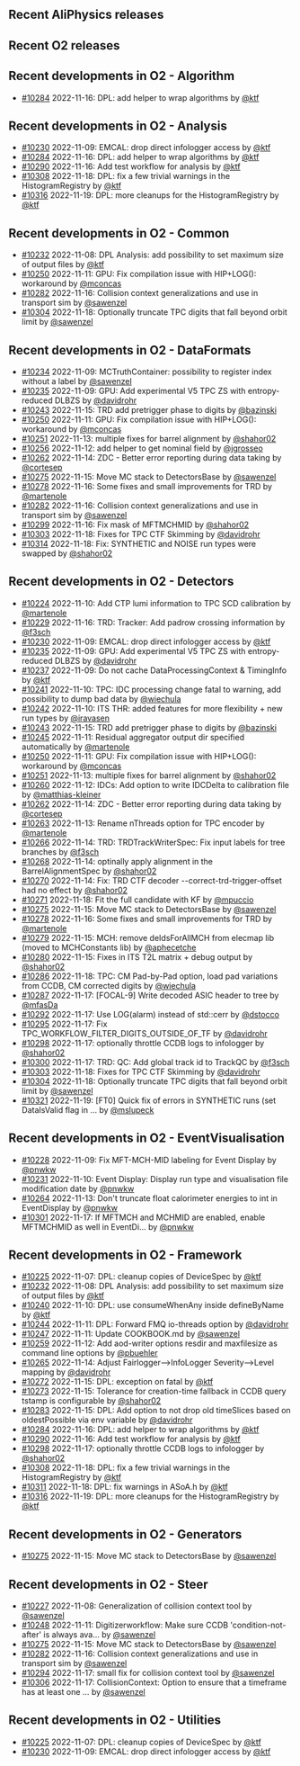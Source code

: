 ## Recent AliPhysics releases
## Recent O2 releases
## Recent developments in O2 - Algorithm
- [\#10284](https://github.com/AliceO2Group/AliceO2/pull/10284) 2022-11-16: DPL: add helper to wrap algorithms by [@ktf](https://github.com/ktf)
## Recent developments in O2 - Analysis
- [\#10230](https://github.com/AliceO2Group/AliceO2/pull/10230) 2022-11-09: EMCAL: drop direct infologger access by [@ktf](https://github.com/ktf)
- [\#10284](https://github.com/AliceO2Group/AliceO2/pull/10284) 2022-11-16: DPL: add helper to wrap algorithms by [@ktf](https://github.com/ktf)
- [\#10290](https://github.com/AliceO2Group/AliceO2/pull/10290) 2022-11-16: Add test workflow for analysis by [@ktf](https://github.com/ktf)
- [\#10308](https://github.com/AliceO2Group/AliceO2/pull/10308) 2022-11-18: DPL: fix a few trivial warnings in the HistogramRegistry by [@ktf](https://github.com/ktf)
- [\#10316](https://github.com/AliceO2Group/AliceO2/pull/10316) 2022-11-19: DPL: more cleanups for the HistogramRegistry by [@ktf](https://github.com/ktf)
## Recent developments in O2 - Common
- [\#10232](https://github.com/AliceO2Group/AliceO2/pull/10232) 2022-11-08: DPL Analysis: add possibility to set maximum size of output files by [@ktf](https://github.com/ktf)
- [\#10250](https://github.com/AliceO2Group/AliceO2/pull/10250) 2022-11-11: GPU: Fix compilation issue with HIP+LOG(): workaround by [@mconcas](https://github.com/mconcas)
- [\#10282](https://github.com/AliceO2Group/AliceO2/pull/10282) 2022-11-16: Collision context generalizations and use in transport sim by [@sawenzel](https://github.com/sawenzel)
- [\#10304](https://github.com/AliceO2Group/AliceO2/pull/10304) 2022-11-18: Optionally truncate TPC digits that fall beyond orbit limit by [@sawenzel](https://github.com/sawenzel)
## Recent developments in O2 - DataFormats
- [\#10234](https://github.com/AliceO2Group/AliceO2/pull/10234) 2022-11-09: MCTruthContainer: possibility to register index without a label by [@sawenzel](https://github.com/sawenzel)
- [\#10235](https://github.com/AliceO2Group/AliceO2/pull/10235) 2022-11-09: GPU: Add experimental V5 TPC ZS with entropy-reduced DLBZS by [@davidrohr](https://github.com/davidrohr)
- [\#10243](https://github.com/AliceO2Group/AliceO2/pull/10243) 2022-11-15: TRD add pretrigger phase to digits by [@bazinski](https://github.com/bazinski)
- [\#10250](https://github.com/AliceO2Group/AliceO2/pull/10250) 2022-11-11: GPU: Fix compilation issue with HIP+LOG(): workaround by [@mconcas](https://github.com/mconcas)
- [\#10251](https://github.com/AliceO2Group/AliceO2/pull/10251) 2022-11-13: multiple fixes for barrel alignment by [@shahor02](https://github.com/shahor02)
- [\#10256](https://github.com/AliceO2Group/AliceO2/pull/10256) 2022-11-12: add helper to get nominal field by [@jgrosseo](https://github.com/jgrosseo)
- [\#10262](https://github.com/AliceO2Group/AliceO2/pull/10262) 2022-11-14: ZDC - Better error reporting during data taking by [@cortesep](https://github.com/cortesep)
- [\#10275](https://github.com/AliceO2Group/AliceO2/pull/10275) 2022-11-15: Move MC stack to DetectorsBase by [@sawenzel](https://github.com/sawenzel)
- [\#10278](https://github.com/AliceO2Group/AliceO2/pull/10278) 2022-11-16: Some fixes and small improvements for TRD by [@martenole](https://github.com/martenole)
- [\#10282](https://github.com/AliceO2Group/AliceO2/pull/10282) 2022-11-16: Collision context generalizations and use in transport sim by [@sawenzel](https://github.com/sawenzel)
- [\#10299](https://github.com/AliceO2Group/AliceO2/pull/10299) 2022-11-16: Fix mask of MFTMCHMID by [@shahor02](https://github.com/shahor02)
- [\#10303](https://github.com/AliceO2Group/AliceO2/pull/10303) 2022-11-18: Fixes for TPC CTF Skimming by [@davidrohr](https://github.com/davidrohr)
- [\#10314](https://github.com/AliceO2Group/AliceO2/pull/10314) 2022-11-18: Fix: SYNTHETIC and NOISE run types were swapped by [@shahor02](https://github.com/shahor02)
## Recent developments in O2 - Detectors
- [\#10224](https://github.com/AliceO2Group/AliceO2/pull/10224) 2022-11-10: Add CTP lumi information to TPC SCD calibration by [@martenole](https://github.com/martenole)
- [\#10229](https://github.com/AliceO2Group/AliceO2/pull/10229) 2022-11-16: TRD: Tracker: Add padrow crossing information by [@f3sch](https://github.com/f3sch)
- [\#10230](https://github.com/AliceO2Group/AliceO2/pull/10230) 2022-11-09: EMCAL: drop direct infologger access by [@ktf](https://github.com/ktf)
- [\#10235](https://github.com/AliceO2Group/AliceO2/pull/10235) 2022-11-09: GPU: Add experimental V5 TPC ZS with entropy-reduced DLBZS by [@davidrohr](https://github.com/davidrohr)
- [\#10237](https://github.com/AliceO2Group/AliceO2/pull/10237) 2022-11-09: Do not cache DataProcessingContext & TimingInfo by [@ktf](https://github.com/ktf)
- [\#10241](https://github.com/AliceO2Group/AliceO2/pull/10241) 2022-11-10: TPC: IDC processing change fatal to warning, add possibility to dump bad data by [@wiechula](https://github.com/wiechula)
- [\#10242](https://github.com/AliceO2Group/AliceO2/pull/10242) 2022-11-10: ITS THR: added features for more flexibility + new run types by [@iravasen](https://github.com/iravasen)
- [\#10243](https://github.com/AliceO2Group/AliceO2/pull/10243) 2022-11-15: TRD add pretrigger phase to digits by [@bazinski](https://github.com/bazinski)
- [\#10245](https://github.com/AliceO2Group/AliceO2/pull/10245) 2022-11-11: Residual aggregator output dir specified automatically by [@martenole](https://github.com/martenole)
- [\#10250](https://github.com/AliceO2Group/AliceO2/pull/10250) 2022-11-11: GPU: Fix compilation issue with HIP+LOG(): workaround by [@mconcas](https://github.com/mconcas)
- [\#10251](https://github.com/AliceO2Group/AliceO2/pull/10251) 2022-11-13: multiple fixes for barrel alignment by [@shahor02](https://github.com/shahor02)
- [\#10260](https://github.com/AliceO2Group/AliceO2/pull/10260) 2022-11-12: IDCs: Add option to write IDCDelta to calibration file by [@matthias-kleiner](https://github.com/matthias-kleiner)
- [\#10262](https://github.com/AliceO2Group/AliceO2/pull/10262) 2022-11-14: ZDC - Better error reporting during data taking by [@cortesep](https://github.com/cortesep)
- [\#10263](https://github.com/AliceO2Group/AliceO2/pull/10263) 2022-11-13: Rename nThreads option for TPC encoder by [@martenole](https://github.com/martenole)
- [\#10266](https://github.com/AliceO2Group/AliceO2/pull/10266) 2022-11-14: TRD: TRDTrackWriterSpec: Fix input labels for tree branches by [@f3sch](https://github.com/f3sch)
- [\#10268](https://github.com/AliceO2Group/AliceO2/pull/10268) 2022-11-14: optinally apply alignment in the BarrelAlignmentSpec by [@shahor02](https://github.com/shahor02)
- [\#10270](https://github.com/AliceO2Group/AliceO2/pull/10270) 2022-11-14: Fix: TRD CTF decoder --correct-trd-trigger-offset had no effect by [@shahor02](https://github.com/shahor02)
- [\#10271](https://github.com/AliceO2Group/AliceO2/pull/10271) 2022-11-18: Fit the full candidate with KF by [@mpuccio](https://github.com/mpuccio)
- [\#10275](https://github.com/AliceO2Group/AliceO2/pull/10275) 2022-11-15: Move MC stack to DetectorsBase by [@sawenzel](https://github.com/sawenzel)
- [\#10278](https://github.com/AliceO2Group/AliceO2/pull/10278) 2022-11-16: Some fixes and small improvements for TRD by [@martenole](https://github.com/martenole)
- [\#10279](https://github.com/AliceO2Group/AliceO2/pull/10279) 2022-11-15: MCH: remove deIdsForAllMCH from elecmap lib (moved to MCHConstants lib) by [@aphecetche](https://github.com/aphecetche)
- [\#10280](https://github.com/AliceO2Group/AliceO2/pull/10280) 2022-11-15: Fixes in ITS T2L matrix + debug output by [@shahor02](https://github.com/shahor02)
- [\#10286](https://github.com/AliceO2Group/AliceO2/pull/10286) 2022-11-18: TPC: CM Pad-by-Pad option, load pad variations from CCDB, CM corrected digits by [@wiechula](https://github.com/wiechula)
- [\#10287](https://github.com/AliceO2Group/AliceO2/pull/10287) 2022-11-17: [FOCAL-9] Write decoded ASIC header to tree by [@mfasDa](https://github.com/mfasDa)
- [\#10292](https://github.com/AliceO2Group/AliceO2/pull/10292) 2022-11-17: Use LOG(alarm) instead of std::cerr by [@dstocco](https://github.com/dstocco)
- [\#10295](https://github.com/AliceO2Group/AliceO2/pull/10295) 2022-11-17: Fix TPC_WORKFLOW_FILTER_DIGITS_OUTSIDE_OF_TF by [@davidrohr](https://github.com/davidrohr)
- [\#10298](https://github.com/AliceO2Group/AliceO2/pull/10298) 2022-11-17: optionally throttle CCDB logs to infologger by [@shahor02](https://github.com/shahor02)
- [\#10300](https://github.com/AliceO2Group/AliceO2/pull/10300) 2022-11-17: TRD: QC: Add global track id to TrackQC by [@f3sch](https://github.com/f3sch)
- [\#10303](https://github.com/AliceO2Group/AliceO2/pull/10303) 2022-11-18: Fixes for TPC CTF Skimming by [@davidrohr](https://github.com/davidrohr)
- [\#10304](https://github.com/AliceO2Group/AliceO2/pull/10304) 2022-11-18: Optionally truncate TPC digits that fall beyond orbit limit by [@sawenzel](https://github.com/sawenzel)
- [\#10321](https://github.com/AliceO2Group/AliceO2/pull/10321) 2022-11-19: [FT0] Quick fix of errors in SYNTHETIC runs (set DataIsValid flag in … by [@mslupeck](https://github.com/mslupeck)
## Recent developments in O2 - EventVisualisation
- [\#10228](https://github.com/AliceO2Group/AliceO2/pull/10228) 2022-11-09: Fix MFT-MCH-MID labeling for Event Display by [@pnwkw](https://github.com/pnwkw)
- [\#10231](https://github.com/AliceO2Group/AliceO2/pull/10231) 2022-11-10: Event Display: Display run type and visualisation file modification date by [@pnwkw](https://github.com/pnwkw)
- [\#10264](https://github.com/AliceO2Group/AliceO2/pull/10264) 2022-11-13: Don't truncate float calorimeter energies to int in EventDisplay by [@pnwkw](https://github.com/pnwkw)
- [\#10301](https://github.com/AliceO2Group/AliceO2/pull/10301) 2022-11-17: If MFTMCH and MCHMID are enabled, enable MFTMCHMID as well in EventDi… by [@pnwkw](https://github.com/pnwkw)
## Recent developments in O2 - Framework
- [\#10225](https://github.com/AliceO2Group/AliceO2/pull/10225) 2022-11-07: DPL: cleanup copies of DeviceSpec by [@ktf](https://github.com/ktf)
- [\#10232](https://github.com/AliceO2Group/AliceO2/pull/10232) 2022-11-08: DPL Analysis: add possibility to set maximum size of output files by [@ktf](https://github.com/ktf)
- [\#10240](https://github.com/AliceO2Group/AliceO2/pull/10240) 2022-11-10: DPL: use consumeWhenAny inside defineByName by [@ktf](https://github.com/ktf)
- [\#10244](https://github.com/AliceO2Group/AliceO2/pull/10244) 2022-11-11: DPL: Forward FMQ io-threads option by [@davidrohr](https://github.com/davidrohr)
- [\#10247](https://github.com/AliceO2Group/AliceO2/pull/10247) 2022-11-11: Update COOKBOOK.md by [@sawenzel](https://github.com/sawenzel)
- [\#10259](https://github.com/AliceO2Group/AliceO2/pull/10259) 2022-11-12: Add aod-writer options resdir and maxfilesize as command line options by [@pbuehler](https://github.com/pbuehler)
- [\#10265](https://github.com/AliceO2Group/AliceO2/pull/10265) 2022-11-14: Adjust Fairlogger-->InfoLogger Severity-->Level mapping by [@davidrohr](https://github.com/davidrohr)
- [\#10272](https://github.com/AliceO2Group/AliceO2/pull/10272) 2022-11-15: DPL: exception on fatal by [@ktf](https://github.com/ktf)
- [\#10273](https://github.com/AliceO2Group/AliceO2/pull/10273) 2022-11-15: Tolerance for creation-time fallback in CCDB query tstamp is configurable by [@shahor02](https://github.com/shahor02)
- [\#10283](https://github.com/AliceO2Group/AliceO2/pull/10283) 2022-11-15: DPL: Add option to not drop old timeSlices based on oldestPossible via env variable by [@davidrohr](https://github.com/davidrohr)
- [\#10284](https://github.com/AliceO2Group/AliceO2/pull/10284) 2022-11-16: DPL: add helper to wrap algorithms by [@ktf](https://github.com/ktf)
- [\#10290](https://github.com/AliceO2Group/AliceO2/pull/10290) 2022-11-16: Add test workflow for analysis by [@ktf](https://github.com/ktf)
- [\#10298](https://github.com/AliceO2Group/AliceO2/pull/10298) 2022-11-17: optionally throttle CCDB logs to infologger by [@shahor02](https://github.com/shahor02)
- [\#10308](https://github.com/AliceO2Group/AliceO2/pull/10308) 2022-11-18: DPL: fix a few trivial warnings in the HistogramRegistry by [@ktf](https://github.com/ktf)
- [\#10311](https://github.com/AliceO2Group/AliceO2/pull/10311) 2022-11-18: DPL: fix warnings in ASoA.h by [@ktf](https://github.com/ktf)
- [\#10316](https://github.com/AliceO2Group/AliceO2/pull/10316) 2022-11-19: DPL: more cleanups for the HistogramRegistry by [@ktf](https://github.com/ktf)
## Recent developments in O2 - Generators
- [\#10275](https://github.com/AliceO2Group/AliceO2/pull/10275) 2022-11-15: Move MC stack to DetectorsBase by [@sawenzel](https://github.com/sawenzel)
## Recent developments in O2 - Steer
- [\#10227](https://github.com/AliceO2Group/AliceO2/pull/10227) 2022-11-08: Generalization of collision context tool by [@sawenzel](https://github.com/sawenzel)
- [\#10248](https://github.com/AliceO2Group/AliceO2/pull/10248) 2022-11-11: Digitizerworkflow: Make sure CCDB 'condition-not-after' is always ava… by [@sawenzel](https://github.com/sawenzel)
- [\#10275](https://github.com/AliceO2Group/AliceO2/pull/10275) 2022-11-15: Move MC stack to DetectorsBase by [@sawenzel](https://github.com/sawenzel)
- [\#10282](https://github.com/AliceO2Group/AliceO2/pull/10282) 2022-11-16: Collision context generalizations and use in transport sim by [@sawenzel](https://github.com/sawenzel)
- [\#10294](https://github.com/AliceO2Group/AliceO2/pull/10294) 2022-11-17: small fix for collision context tool by [@sawenzel](https://github.com/sawenzel)
- [\#10306](https://github.com/AliceO2Group/AliceO2/pull/10306) 2022-11-17: CollisionContext: Option to ensure that a timeframe has at least one … by [@sawenzel](https://github.com/sawenzel)
## Recent developments in O2 - Utilities
- [\#10225](https://github.com/AliceO2Group/AliceO2/pull/10225) 2022-11-07: DPL: cleanup copies of DeviceSpec by [@ktf](https://github.com/ktf)
- [\#10230](https://github.com/AliceO2Group/AliceO2/pull/10230) 2022-11-09: EMCAL: drop direct infologger access by [@ktf](https://github.com/ktf)

